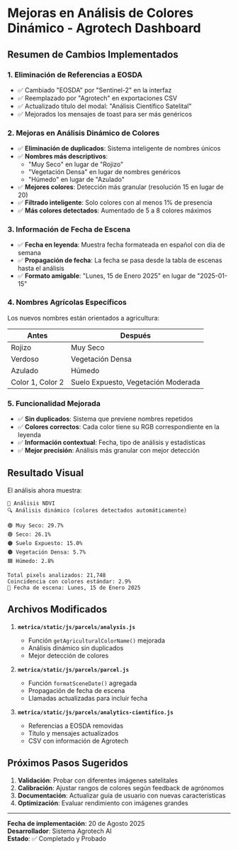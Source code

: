 # Mejoras en Análisis de Colores Dinámico - Agrotech Dashboard

## Resumen de Cambios Implementados

### 1. **Eliminación de Referencias a EOSDA**
- ✅ Cambiado "EOSDA" por "Sentinel-2" en la interfaz
- ✅ Reemplazado por "Agrotech" en exportaciones CSV
- ✅ Actualizado título del modal: "Análisis Científico Satelital"
- ✅ Mejorados los mensajes de toast para ser más genéricos

### 2. **Mejoras en Análisis Dinámico de Colores**
- ✅ **Eliminación de duplicados**: Sistema inteligente de nombres únicos
- ✅ **Nombres más descriptivos**: 
  - "Muy Seco" en lugar de "Rojizo"
  - "Vegetación Densa" en lugar de nombres genéricos
  - "Húmedo" en lugar de "Azulado"
- ✅ **Mejores colores**: Detección más granular (resolución 15 en lugar de 20)
- ✅ **Filtrado inteligente**: Solo colores con al menos 1% de presencia
- ✅ **Más colores detectados**: Aumentado de 5 a 8 colores máximos

### 3. **Información de Fecha de Escena**
- ✅ **Fecha en leyenda**: Muestra fecha formateada en español con día de semana
- ✅ **Propagación de fecha**: La fecha se pasa desde la tabla de escenas hasta el análisis
- ✅ **Formato amigable**: "Lunes, 15 de Enero 2025" en lugar de "2025-01-15"

### 4. **Nombres Agrícolas Específicos**
Los nuevos nombres están orientados a agricultura:

| Antes | Después |
|-------|---------|
| Rojizo | Muy Seco |
| Verdoso | Vegetación Densa |
| Azulado | Húmedo |
| Color 1, Color 2 | Suelo Expuesto, Vegetación Moderada |

### 5. **Funcionalidad Mejorada**
- ✅ **Sin duplicados**: Sistema que previene nombres repetidos
- ✅ **Colores correctos**: Cada color tiene su RGB correspondiente en la leyenda
- ✅ **Información contextual**: Fecha, tipo de análisis y estadísticas
- ✅ **Mejor precisión**: Análisis más granular con mejor detección

## Resultado Visual

El análisis ahora muestra:
```
🌱 Análisis NDVI
🔍 Análisis dinámico (colores detectados automáticamente)

🟢 Muy Seco: 29.7%
🟢 Seco: 26.1% 
🟠 Suelo Expuesto: 15.0%
🟤 Vegetación Densa: 5.7%
🟦 Húmedo: 2.8%

Total pixels analizados: 21,748
Coincidencia con colores estándar: 2.9%
📅 Fecha de escena: Lunes, 15 de Enero 2025
```

## Archivos Modificados

1. **`metrica/static/js/parcels/analysis.js`**
   - Función `getAgriculturalColorName()` mejorada
   - Análisis dinámico sin duplicados
   - Mejor detección de colores

2. **`metrica/static/js/parcels/parcel.js`**
   - Función `formatSceneDate()` agregada
   - Propagación de fecha de escena
   - Llamadas actualizadas para incluir fecha

3. **`metrica/static/js/parcels/analytics-cientifico.js`**
   - Referencias a EOSDA removidas
   - Título y mensajes actualizados
   - CSV con información de Agrotech

## Próximos Pasos Sugeridos

1. **Validación**: Probar con diferentes imágenes satelitales
2. **Calibración**: Ajustar rangos de colores según feedback de agrónomos
3. **Documentación**: Actualizar guía de usuario con nuevas características
4. **Optimización**: Evaluar rendimiento con imágenes grandes

---
**Fecha de implementación**: 20 de Agosto 2025  
**Desarrollador**: Sistema Agrotech AI  
**Estado**: ✅ Completado y Probado
